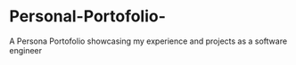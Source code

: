 # Personal-Portofolio-
A Persona Portofolio showcasing my experience and projects as a software engineer
